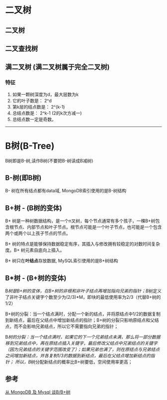 # 二叉树

## 二叉树

## 二叉查找树


## 满二叉树 (满二叉树属于完全二叉树)

### 特征

1. 如果一颗树深度为d，最大层数为k
2. 它的叶子数是： 2^d
3. 第k层的结点数是： 2^(k-1)
4. 总结点数是： 2^k-1 (2的k次方减一)
5. 总结点数一定是奇数。


---

# B树(B-Tree)

B树即是B-树,读作B树(不要把B-树读成B减树)

## B-树(即B树)

B- 树在所有结点都有data域, MongoDB索引使用的是B-树结构

## B+树 - (B树的变体)

B+ 树是一种树数据结构，是一个n叉树，每个节点通常有多个孩子，一棵B+树包含根节点、内部节点和叶子节点。根节点可能是一个叶子节点，也可能是一个包含两个或两个以上孩子节点的节点。

B+ 树的特点是能够保持数据稳定有序，其插入与修改拥有较稳定的对数时间复杂度。B+ 树元素自底向上插入。

B+ 树只在**叶结点**存放数据, MySQL索引使用的是B+树结构





## B*树 - (B+树的变体)

B*树是B+树的变体，在B+树的非根和非叶子结点再增加指向兄弟的指针；B*树定义了非叶子结点关键字个数至少为(2/3)*M，即块的最低使用率为2/3（代替B+树的1/2）

B+树的分裂：当一个结点满时，分配一个新的结点，并将原结点中1/2的数据复制到新结点，最后在父结点中增加新结点的指针；B+树的分裂只影响原结点和父结点，而不会影响兄弟结点，所以它不需要指向兄弟的指针；

B*树的分裂：当一个结点满时，如果它的下一个兄弟结点未满，那么将一部分数据移到兄弟结点中，再在原结点插入关键字，最后修改父结点中兄弟结点的关键字（因为兄弟结点的关键字范围改变了）；如果兄弟也满了，则在原结点与兄弟结点之间增加新结点，并各复制1/3的数据到新结点，最后在父结点增加新结点的指针；
所以，B*树分配新结点的概率比B+树要低，空间使用率更高；



## 参考

[从 MongoDB 及 Mysql 谈B/B+树](http://blog.csdn.net/wwh578867817/article/details/50493940)

